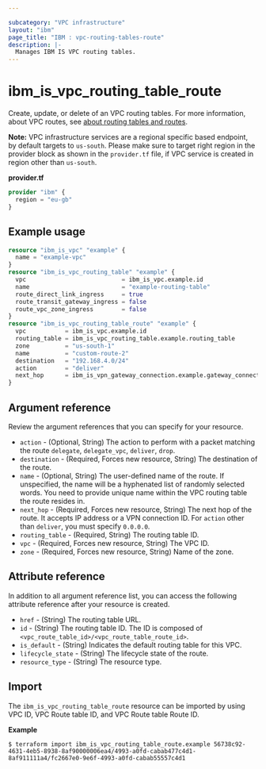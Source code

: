 ```yaml
---

subcategory: "VPC infrastructure"
layout: "ibm"
page_title: "IBM : vpc-routing-tables-route"
description: |-
  Manages IBM IS VPC routing tables.
---
```


# ibm_is_vpc_routing_table_route
Create, update, or delete of an VPC routing tables. For more information, about VPC routes, see [about routing tables and routes](https://cloud.ibm.com/docs/vpc?topic=vpc-about-custom-routes).

**Note:** 
VPC infrastructure services are a regional specific based endpoint, by default targets to `us-south`. Please make sure to target right region in the provider block as shown in the `provider.tf` file, if VPC service is created in region other than `us-south`.

**provider.tf**

```terraform
provider "ibm" {
  region = "eu-gb"
}
```

## Example usage

```terraform
resource "ibm_is_vpc" "example" {
  name = "example-vpc"
}
resource "ibm_is_vpc_routing_table" "example" {
  vpc                           = ibm_is_vpc.example.id
  name                          = "example-routing-table"
  route_direct_link_ingress     = true
  route_transit_gateway_ingress = false
  route_vpc_zone_ingress        = false
}
resource "ibm_is_vpc_routing_table_route" "example" {
  vpc           = ibm_is_vpc.example.id
  routing_table = ibm_is_vpc_routing_table.example.routing_table
  zone          = "us-south-1"
  name          = "custom-route-2"
  destination   = "192.168.4.0/24"
  action        = "deliver"
  next_hop      = ibm_is_vpn_gateway_connection.example.gateway_connection // Example value "10.0.0.4"
}
```

## Argument reference
Review the argument references that you can specify for your resource. 

- `action` - (Optional, String) The action to perform with a packet matching the route `delegate`, `delegate_vpc`, `deliver`, `drop`.
- `destination` - (Required, Forces new resource, String) The destination of the route. 
- `name` - (Optional, String) The user-defined name of the route. If unspecified, the name will be a hyphenated list of randomly selected words. You need to provide unique name within the VPC routing table the route resides in.
- `next_hop` - (Required, Forces new resource, String) The next hop of the route. It accepts IP address or a VPN connection ID. For `action` other than `deliver`, you must specify `0.0.0.0`. 
- `routing_table` - (Required, String) The routing table ID.
- `vpc` - (Required, Forces new resource, String) The VPC ID.
- `zone` - (Required, Forces new resource, String)  Name of the zone. 


## Attribute reference
In addition to all argument reference list, you can access the following attribute reference after your resource is created.

- `href` - (String) The routing table URL.
- `id` - (String) The routing table ID. The ID is composed of `<vpc_route_table_id>/<vpc_route_table_route_id>`.
- `is_default` - (String) Indicates the default routing table for this VPC.
- `lifecycle_state` - (String) The lifecycle state of the route.
- `resource_type` - (String) The resource type.

## Import
The `ibm_is_vpc_routing_table_route` resource  can be imported by using VPC ID, VPC Route table ID, and VPC Route table Route ID.

**Example**

```
$ terraform import ibm_is_vpc_routing_table_route.example 56738c92-4631-4eb5-8938-8af90000006ea4/4993-a0fd-cabab477c4d1-8af911111a4/fc2667e0-9e6f-4993-a0fd-cabab55557c4d1
```

